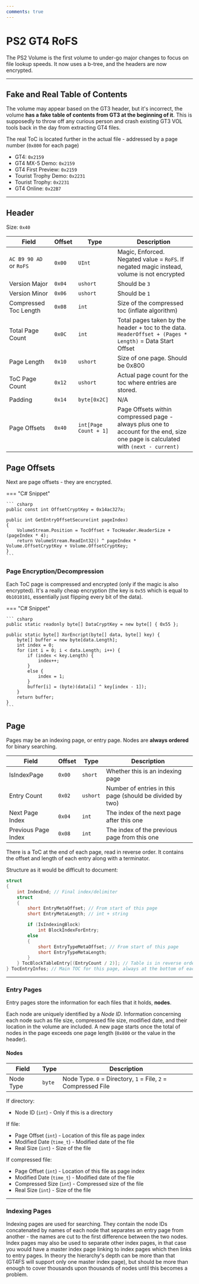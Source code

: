 ```yaml
---
comments: true
---
```


# PS2 GT4 RoFS

The PS2 Volume is the first volume to under-go major changes to focus on file lookup speeds. It now uses a b-tree, and the headers are now encrypted.

---

## Fake and Real Table of Contents

The volume may appear based on the GT3 header, but it's incorrect, the volume **has a fake table of contents from GT3 at the beginning of it**. This is supposedly to throw off any curious person and crash existing GT3 VOL tools back in the day from extracting GT4 files.

The real ToC is located further in the actual file - addressed by a page number (`0x800` for each page)

* GT4: `0x2159`
* GT4 MX-5 Demo: `0x2159`
* GT4 First Preview: `0x2159`
* Tourist Trophy Demo: `0x2231`
* Tourist Trophy: `0x2231`
* GT4 Online: `0x22B7`

---

## Header

Size: `0x40`

Field                      | Offset         | Type                    | Description                                          |
----------------           | ------------   | ----------              | --------------------------------------               |
`AC B9 90 AD` or `RoFS`    |  `0x00`        | `UInt`                  | Magic, Enforced. Negated value = `RoFS`. If negated magic instead, volume is not encrypted |
Version Major              |  `0x04`        | `ushort`                | Should be `3`                                        |
Version Minor              |  `0x06`        | `ushort`                | Should be `1`                                        |
Compressed Toc Length      |  `0x08`        | `int`                   | Size of the compressed toc (inflate algorithm)       |
Total Page Count           |  `0x0C`        | `int`                   | Total pages taken by the header + toc to the data. `HeaderOffset + (Pages * Length)` = Data Start Offset |
Page Length                |  `0x10`        | `ushort`                | Size of one page. Should be 0x800                    |
ToC Page Count             |  `0x12`        | `ushort`                | Actual page count for the toc where entries are stored. |
Padding                    |  `0x14`        | `byte[0x2C]`            | N/A                                                  |
Page Offsets               |  `0x40`        | `int[Page Count + 1]`   | Page Offsets within compressed page - always plus one to account for the end, size one page is calculated with `(next - current)` |

## Page Offsets

Next are page offsets - they are encrypted.

=== "C# Snippet"

    ``` csharp
    public const int OffsetCryptKey = 0x14ac327a;

    public int GetEntryOffsetSecure(int pageIndex)
    {
        VolumeStream.Position = TocOffset + TocHeader.HeaderSize + (pageIndex * 4);
        return VolumeStream.ReadInt32() ^ pageIndex * Volume.OffsetCryptKey + Volume.OffsetCryptKey;
    }
    ```

### Page Encryption/Decompression

Each ToC page is compressed and encrypted (only if the magic is also encrypted). It's a really cheap encryption (the key is `0x55` which is equal to `0b1010101`, essentially just flipping every bit of the data).

=== "C# Snippet"

    ``` csharp
    public static readonly byte[] DataCryptKey = new byte[] { 0x55 };

    public static byte[] XorEncript(byte[] data, byte[] key) {
        byte[] buffer = new byte[data.Length];
        int index = 0;
        for (int i = 0; i < data.Length; i++) {
            if (index < key.Length) {
                index++;
            }
            else {
                index = 1;
            }
            buffer[i] = (byte)(data[i] ^ key[index - 1]);
        }
        return buffer;
    }
    ```

## Page

Pages may be an indexing page, or entry page. Nodes are **always ordered** for binary searching.

Field                      | Offset         | Type                    | Description                                          |
----------------           | ------------   | ----------              | --------------------------------------               |
IsIndexPage                |  `0x00`        | `short`                 | Whether this is an indexing page                     |
Entry Count                |  `0x02`        | `ushort`                | Number of entries in this page (should be divided by two) |
Next Page Index            |  `0x04`        | `int`                   | The index of the next page after this one            |
Previous Page Index        |  `0x08`        | `int`                   | The index of the previous page from this one         |

There is a ToC at the end of each page, read in reverse order. It contains the offset and length of each entry along with a terminator.

Structure as it would be difficult to document:
```c
struct
{
    int IndexEnd; // Final index/delimiter
    struct
    {
        short EntryMetaOffset; // From start of this page
        short EntryMetaLength; // int + string

        if (IsIndexingBlock)
            int BlockIndexForEntry;
        else
        {
            short EntryTypeMetaOffset; // From start of this page
            short EntryTypeMetaLength;
        }
    } TocBlockTableEntry[(EntryCount / 2)]; // Table is in reverse order
} TocEntryInfos; // Main TOC for this page, always at the bottom of each page in reverse order (for seeking purposes)
```

---

### Entry Pages

Entry pages store the information for each files that it holds, __nodes__.

Each node are uniquely identified by a *Node ID*. Information concerning each node such as file size, compressed file size, modified date, and their location in the volume are included. A new page starts once the total of nodes in the page exceeds one page length (`0x800` or the value in the header).

#### Nodes

Field                      | Type                    | Description                                               |
----------------           | ----------              | --------------------------------------                    |
Node Type                  | `byte`                  | Node Type. `0` = Directory, `1` = File, `2` = Compressed File  |

If directory:

* Node ID (`int`) - Only if this is a directory

If file:

* Page Offset (`int`) - Location of this file as page index
* Modified Date (`time_t`) - Modified date of the file
* Real Size (`int`) - Size of the file

If compressed file:

* Page Offset (`int`) - Location of this file as page index
* Modified Date (`time_t`) - Modified date of the file
* Compressed Size (`int`) - Compressed size of the file
* Real Size (`int`) - Size of the file

---

### Indexing Pages

Indexing pages are used for searching. They contain the node IDs concatenated by names of each node that separates an entry page from another - the names are cut to the first difference between the two nodes. Index pages may also be used to separate other index pages, in that case you would have a master index page linking to index pages which then links to entry pages. In theory the hierarchy's depth can be more than that (GT4FS will support only one master index page), but should be more than enough to cover thousands upon thousands of nodes until this becomes a problem.


    